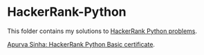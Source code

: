 # HackerRank-Python

This folder contains my solutions to [HackerRank Python problems](https://www.hackerrank.com/domains/python).

[Apurva Sinha: HackerRank Python Basic certificate](https://www.hackerrank.com/certificates/e8429b8b92f9).

